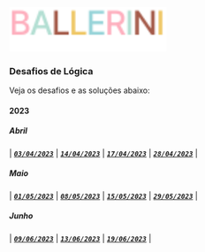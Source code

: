 [<img height="80px" src="../.github/assets/logo.svg" />](https://discord.gg/ballerini)

### Desafios de Lógica

Veja os desafios e as soluções abaixo:

#### 2023

##### Abril

| [**_`03/04/2023`_**](./2023/april/04-03-23/)
| [**_`14/04/2023`_**](./2023/april/04-14-23/)
| [**_`17/04/2023`_**](./2023/april/04-17-23/)
| [**_`28/04/2023`_**](./2023/april/04-28-23/) |

##### Maio

| [**_`01/05/2023`_**](./2023/may/05-01-23/)
| [**_`08/05/2023`_**](./2023/may/05-08-23/)
| [**_`15/05/2023`_**](./2023/may/05-15-23/)
| [**_`29/05/2023`_**](./2023/may/05-29-23/) |

##### Junho

| [**_`09/06/2023`_**](./2023/june/06-09-23/)
| [**_`13/06/2023`_**](./2023/june/06-13-23/)
| [**_`19/06/2023`_**](./2023/june/06-19-23/) |
